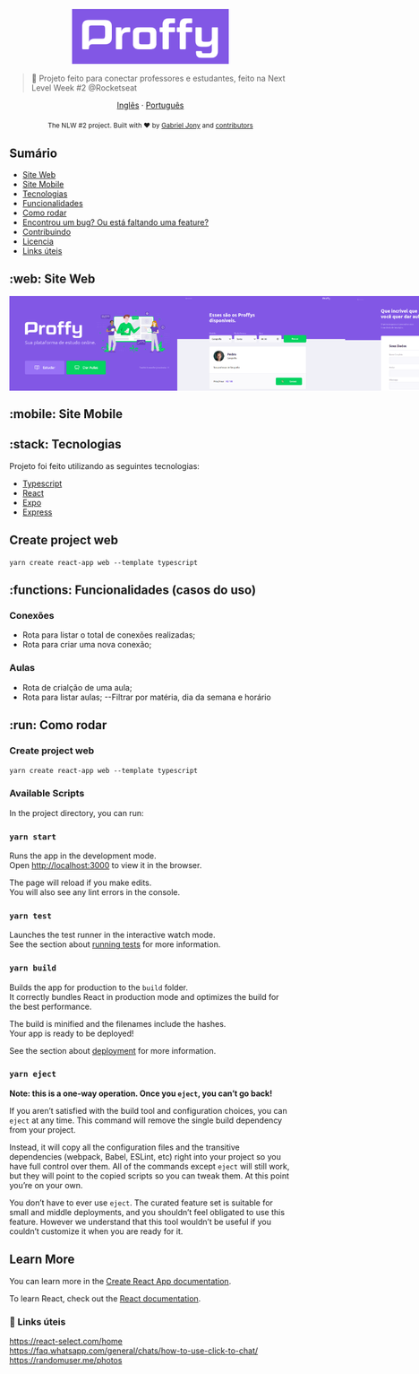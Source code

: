 <p align="center">
   <img src="./.github/logo.png" alt="Proffy" width="280"/>
</p>

> :rocket: Projeto feito para conectar professores e estudantes, feito na Next Level Week #2 @Rocketseat

<p align="center">
    <a href="README.md">Inglês</a>
    ·
    <a href="README-pt.md">Português</a>
 </p>

 <div align="center">
  <sub>The NLW #2 project. Built with ❤︎ by
    <a href="https://github.com/gabrieljony">Gabriel Jony</a> and
    <a href="https://github.com/gabrieljony/Proffy/graphs/contributors">
      contributors
    </a>
  </sub>
</div>

## Sumário

- [Site Web](#web)
- [Site Mobile](#mobile)
- [Tecnologias](#stack)
- [Funcionalidades](#functions)
- [Como rodar](#run)
- [Encontrou um bug? Ou está faltando uma feature?](#bug-feature)
- [Contribuindo](#contribuindo)
- [Licencia](#licencia)
- [Links úteis](#link)

## :web: Site Web

<div style="display: flex; flex-direction: 'row'; align-items: 'center';">
   <img src="./.github/web-landing.png" width="300px">
   <img src="./.github/web-list.png" width="300px">
   <img src="./.github/web-form.png" width="300px">
</div>

## :mobile: Site Mobile

## :stack: Tecnologias

Projeto foi feito utilizando as seguintes tecnologias:

- [Typescript](https://www.typescriptlang.org/)
- [React](https://reactjs.org/)
- [Expo](https://expo.io/)
- [Express](https://expressjs.com/)

## Create project web

`yarn create react-app web --template typescript`

## :functions: Funcionalidades (casos do uso)

### Conexões

- Rota para listar o total de conexões realizadas;
- Rota para criar uma nova conexão;

### Aulas

- Rota de crialção de uma aula;
- Rota para listar aulas;
  --Filtrar por matéria, dia da semana e horário

## :run: Como rodar

### Create project web

`yarn create react-app web --template typescript`

### Available Scripts

In the project directory, you can run:

### `yarn start`

Runs the app in the development mode.<br />
Open [http://localhost:3000](http://localhost:3000) to view it in the browser.

The page will reload if you make edits.<br />
You will also see any lint errors in the console.

### `yarn test`

Launches the test runner in the interactive watch mode.<br />
See the section about [running tests](https://facebook.github.io/create-react-app/docs/running-tests) for more information.

### `yarn build`

Builds the app for production to the `build` folder.<br />
It correctly bundles React in production mode and optimizes the build for the best performance.

The build is minified and the filenames include the hashes.<br />
Your app is ready to be deployed!

See the section about [deployment](https://facebook.github.io/create-react-app/docs/deployment) for more information.

### `yarn eject`

**Note: this is a one-way operation. Once you `eject`, you can’t go back!**

If you aren’t satisfied with the build tool and configuration choices, you can `eject` at any time. This command will remove the single build dependency from your project.

Instead, it will copy all the configuration files and the transitive dependencies (webpack, Babel, ESLint, etc) right into your project so you have full control over them. All of the commands except `eject` will still work, but they will point to the copied scripts so you can tweak them. At this point you’re on your own.

You don’t have to ever use `eject`. The curated feature set is suitable for small and middle deployments, and you shouldn’t feel obligated to use this feature. However we understand that this tool wouldn’t be useful if you couldn’t customize it when you are ready for it.

## Learn More

You can learn more in the [Create React App documentation](https://facebook.github.io/create-react-app/docs/getting-started).

To learn React, check out the [React documentation](https://reactjs.org/).

### :link: Links úteis

https://react-select.com/home
https://faq.whatsapp.com/general/chats/how-to-use-click-to-chat/
https://randomuser.me/photos
